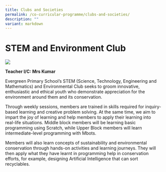 ```yaml
---
title: Clubs and Societies
permalink: /co-curricular-programme/clubs-and-societies/
description: ""
variant: markdown
---
```

# **STEM and Environment Club**

![](/images/CCA%20Photos/img_3272.JPG)


**Teacher I/C:   Mrs Kumar** 


Evergreen Primary School’s STEM (Science, Technology, Engineering and Mathematics) and
Environmental Club seeks to groom innovative, enthusiastic and ethical youth who demonstrate
appreciation for the environment around them and its conservation. 

Through weekly sessions, members
are trained in skills required for inquiry-based learning and creative problem solving. At the same time,
we aim to impart the joy of learning and help members to apply their learning into real-life situations.
Middle block members will be learning basic programming using Scratch, while Upper Block members
will learn intermediate-level programming with Mbots. 

Members will also learn concepts of
sustainability and environmental conservation through hands-on activities and learning journeys. They
will then apply what they have learnt in programming help in conservation efforts, for example,
designing Artificial Intelligence that can sort recyclables.